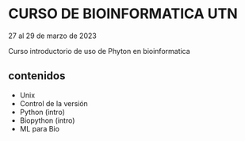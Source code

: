 # CURSO DE BIOINFORMATICA UTN
27 al 29 de marzo de 2023

Curso introductorio de uso de Phyton en bioinformatica

## contenidos
- Unix
- Control de la versión 
- Python (intro)
- Biopython (intro)
- ML para Bio
